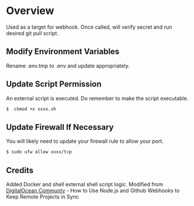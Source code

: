 # Overview
Used as a target for webhook. Once called, will verify secret and run desired git pull script.

## Modify Environment Variables
Rename .env.tmp to .env and update appropriately.

## Update Script Permission
An external script is executed. Do remember to make the script executable. 

```sh
$  chmod +x xxxx.sh
```
## Update Firewall If Necessary
You will likely need to update your firewall rule to allow your port.

```sh
$ sudo ufw allow xxxx/tcp
```
## Credits
Added Docker and shell external shell script logic. Modified from [DigitalOcean Communty]() - How to Use Node.js and Github Webhooks to Keep Remote Projects in Sync